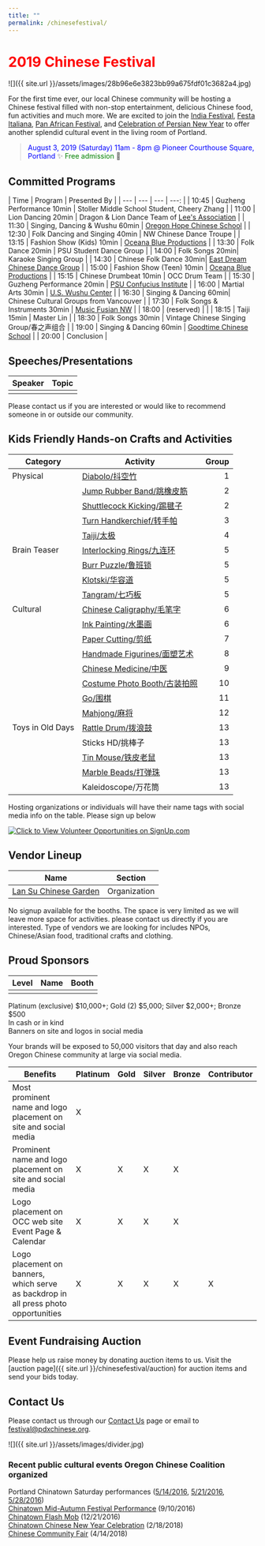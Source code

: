 ```yaml
---
title: ""
permalink: /chinesefestival/
---
```

# <span style="color:red">**2019 Chinese Festival**</span>

![]({{ site.url }}/assets/images/28b96e6e3823bb99a675fdf01c3682a4.jpg)

For the first time ever, our local Chinese community will be hosting a Chinese festival filled with non-stop entertainment, delicious Chinese food, fun activities and much more. We are excited to join the  [India Festival](http://www.icaportland.org/), [Festa Italiana](https://www.festa-italiana.org/), [Pan African Festival](http://www.panafricanfestivalor.org/), and [Celebration of Persian New Year](https://www.andisheh.org/events/norouz-2019/) to offer another splendid cultural event in the living room of Portland.

> <span style="color:blue">August 3, 2019 (Saturday) 11am - 8pm @ Pioneer Courthouse Square, Portland</span>   :sparkles: <span style="color:green"> Free admission</span> :tada:

## Committed Programs

| Time | Program | Presented By |
| --- | --- | --- | ---: |
| 10:45 | Guzheng Performance 10min  | Stoller Middle School Student, Cheery Zhang |
| 11:00 | Lion Dancing 20min | Dragon & Lion Dance Team of [Lee's Association](http://www.leeondong.org/) |
| 11:30 | Singing, Dancing & Wushu 60min | [Oregon Hope Chinese School](http://www.oregon-hope.org) |
| 12:30 | Folk Dancing and Singing 40min | NW Chinese Dance Troupe |
| 13:15 | Fashion Show (Kids) 10min | [Oceana Blue Productions](http://oceanablueusa.com/) |
| 13:30 | Folk Dance 20min | PSU Student Dance Group |
| 14:00 | Folk Songs 20min| Karaoke Singing Group |
| 14:30 | Chinese Folk Dance 30min| [East Dream Chinese Dance Group](http://www.eastdreamdance.org/index.html) |
| 15:00 | Fashion Show (Teen) 10min | [Oceana Blue Productions](http://oceanablueusa.com/) |
| 15:15 | Chinese Drumbeat 10min | OCC Drum Team |
| 15:30 | Guzheng Performance 20min | [PSU Confucius Institute](https://www.pdx.edu/confucius-institute/)  |
| 16:00 | Martial Arts 30min | [U.S. Wushu Center](https://uswushu.com/) |
| 16:30 | Singing & Dancing 60min| Chinese Cultural Groups from Vancouver |
| 17:30 | Folk Songs & Instruments 30min | [Music Fusian NW](https://www.facebook.com/musicfusiannw/) |
| 18:00 | (reserved) | |
| 18:15 | Taiji 15min | Master Lin |
| 18:30 | Folk Songs 30min | Vintage Chinese Singing Group/春之声组合 |
| 19:00 | Singing & Dancing 60min | [Goodtime Chinese School](http://www.goodtimechineseschool.org/) |
| 20:00 | Conclusion |

## Speeches/Presentations

| Speaker | Topic |
| --- | --- |
| | |

Please contact us if you are interested or would like to recommend someone in or outside our community.

## Kids Friendly Hands-on Crafts and Activities

| Category | Activity | Group |
| --- | --- | ---: |
| Physical | [Diabolo/抖空竹](https://youtu.be/rBNFTSNA_dk) | 1 |
| | [Jump Rubber Band/跳橡皮筋](https://youtu.be/H48DTWOlmw0) | 2 |
| | [Shuttlecock Kicking/踢毽子](https://youtu.be/fOn0DhvInSk) | 2 |
| | [Turn Handkerchief/转手帕](https://youtu.be/qaxhg49elNg) | 3 |
| | [Taiji/太极](https://youtu.be/Meq5j26QPWc) | 4 |
| Brain Teaser | [Interlocking Rings/九连环](https://youtu.be/Twtzc7A9cN8) | 5 |
| | [Burr Puzzle/鲁班锁](https://youtu.be/ueV1c9RHC4w?t=74) | 5 |
| | [Klotski/华容道](https://youtu.be/VX5Jon2YdXQ) | 5 |
| | [Tangram/七巧板](https://youtu.be/3S_JidggG6g) | 5 |
| Cultural | [Chinese Caligraphy/毛笔字](https://youtu.be/w9zjsTDHCdM) | 6 |
| | [Ink Painting/水墨画](https://youtu.be/aw4kEVDSx9A) | 6 |
| | [Paper Cutting/剪纸](https://youtu.be/xB7GbPBNxPE) | 7 |
| | [Handmade Figurines/面塑艺术](https://youtu.be/6SGuD0Lz9H8) | 8 |
| | [Chinese Medicine/中医](https://youtu.be/icb6-xC1P-s) | 9 |
| | [Costume Photo Booth/古装拍照](https://www.amazon.com/slp/chinese-traditional-clothes-for-kids/uyhyxwv4h9my8zp) | 10 |
| | [Go/围棋](https://youtu.be/JWdgqV-8yVg) | 11 |
| | [Mahjong/麻将](https://youtu.be/tRCb_LOkEmQ) | 12 |
| Toys in Old Days | [Rattle Drum/拨浪鼓](https://baike.baidu.com/pic/%E6%8B%A8%E6%B5%AA%E9%BC%93/23628/0/b3b7d0a20cf431ad08e8d3d04136acaf2edd9825?fr=lemma&ct=single#aid=0&pic=b3b7d0a20cf431ad08e8d3d04136acaf2edd9825)  | 13 |
| | Sticks HD/挑棒子  | 13 |
| | [Tin Mouse/铁皮老鼠](https://youtu.be/d6m5S-rg1N8)  | 13 |
| | [Marble Beads/打弹珠](https://youtu.be/8vbSf6CtilE)  | 13 |
| | Kaleidoscope/万花筒  | 13 |

Hosting organizations or individuals will have their name tags with social media info on the table. Please sign up below

<a href="https://signup.com/go/qXfhufu" target="_blank"><img src="https://signup.com/imgs/icons/signup-choose-a-spot-btn.png" alt="Click to View Volunteer Opportunities on SignUp.com"></a>

## Vendor Lineup

| Name | Section |
| --- | --- |
| [Lan Su Chinese Garden](https://lansugarden.org/) | Organization |

No signup available for the booths. The space is very limited as we will leave more space for activities. please contact us directly if you are interested. Type of vendors we are looking for includes NPOs, Chinese/Asian food, traditional crafts and clothing.

## Proud Sponsors

| Level | Name | Booth |
| --- | --- | --- |
| | | |

Platinum (exclusive) $10,000+; Gold (2) $5,000; Silver $2,000+; Bronze $500  
In cash or in kind  
Banners on site and logos in social media  

Your brands will be exposed to 50,000 visitors that day and also reach Oregon Chinese community at large via social media.

| Benefits | Platinum | Gold | Silver | Bronze | Contributor |
| --- | --- | --- | --- | --- | --- |
| Most prominent name and logo placement on site and social media | X | | | | |
| Prominent name and logo placement on site and social media | X | X | X | X | |
| Logo placement on OCC web site Event Page & Calendar | X | X | X | X | |
| Logo placement on banners, which serve as backdrop in all press photo opportunities | X | X | X | X | X |

## Event Fundraising Auction

Please help us raise money by donating auction items to us. Visit the [auction page]({{ site.url }}/chinesefestival/auction) for auction items and send your bids today.

## Contact Us

Please contact us through our [Contact Us](http://pdxchinese.org/contact/) page or email to [festival@pdxchinese.org](mailto:festival@pdxchinese.org).

![]({{ site.url }}/assets/images/divider.jpg)

### Recent public cultural events Oregon Chinese Coalition organized

Portland Chinatown Saturday performances ([5/14/2016](http://pdxchinese.org/chinatown/2016-05-14-saturday-performance/), [5/21/2016](http://pdxchinese.org/chinatown/2016-05-21-saturday-performance/), [5/28/2016](http://pdxchinese.org/chinatown/2016-05-28-saturday-performance/))  
[Chinatown Mid-Autumn Festival Performance](http://pdxchinese.org/chinatown/2016-09-10-saturday-performance/) (9/10/2016)  
[Chinatown Flash Mob](http://pdxchinese.org/chinatown/2016-12-21-flash-mob/) (12/21/2016)  
[Chinatown Chinese New Year Celebration](http://pdxchinese.org/new-year-summary-2018/) (2/18/2018)  
[Chinese Community Fair](http://pdxchinese.org/2018-community-fair-summary/) (4/14/2018)  
